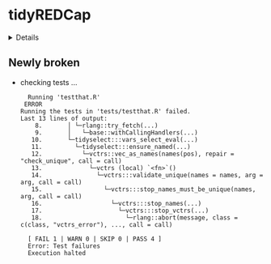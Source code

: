 # tidyREDCap

<details>

* Version: 1.1.0
* GitHub: <https://github.com/RaymondBalise/tidyREDCap>
* Source code: <https://github.com/cran/tidyREDCap>
* Date/Publication: 2023-02-18 18:10:02 UTC
* Number of recursive dependencies: 82

Run `revdepcheck::revdep_details(, "tidyREDCap")` for more info

</details>

## Newly broken

*   checking tests ...
    ```
      Running 'testthat.R'
     ERROR
    Running the tests in 'tests/testthat.R' failed.
    Last 13 lines of output:
        8.       │ └─rlang::try_fetch(...)
        9.       │   └─base::withCallingHandlers(...)
       10.       └─tidyselect:::vars_select_eval(...)
       11.         └─tidyselect:::ensure_named(...)
       12.           └─vctrs::vec_as_names(names(pos), repair = "check_unique", call = call)
       13.             └─vctrs (local) `<fn>`()
       14.               └─vctrs:::validate_unique(names = names, arg = arg, call = call)
       15.                 └─vctrs:::stop_names_must_be_unique(names, arg, call = call)
       16.                   └─vctrs:::stop_names(...)
       17.                     └─vctrs:::stop_vctrs(...)
       18.                       └─rlang::abort(message, class = c(class, "vctrs_error"), ..., call = call)

      [ FAIL 1 | WARN 0 | SKIP 0 | PASS 4 ]
      Error: Test failures
      Execution halted
    ```
